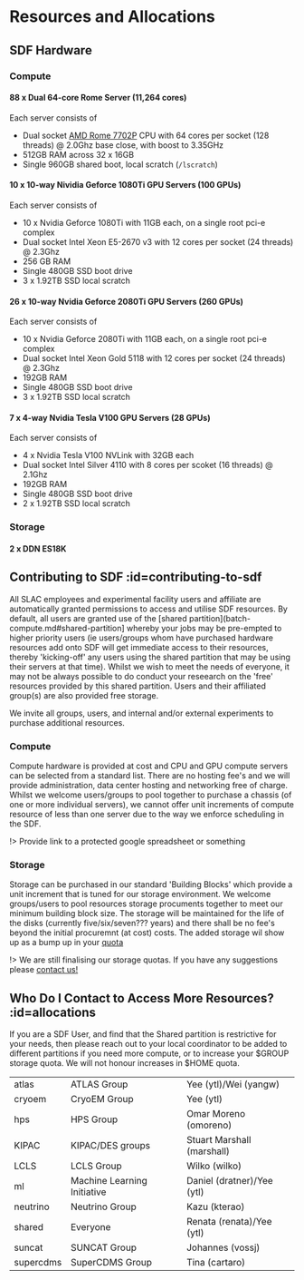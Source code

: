 # Resources and Allocations

## SDF Hardware 

### Compute

#### 88 x Dual 64-core Rome Server (11,264 cores)

Each server consists of
- Dual socket [AMD Rome 7702P](https://www.amd.com/en/products/cpu/amd-epyc-7702) CPU with 64 cores per socket (128 threads) @ 2.0Ghz base close, with boost to 3.35GHz
- 512GB RAM across 32 x 16GB
- Single 960GB shared boot, local scratch (`/lscratch`)

#### 10 x 10-way Nividia Geforce 1080Ti GPU Servers (100 GPUs)

Each server consists of
- 10 x Nvidia Geforce 1080Ti with 11GB each, on a single root pci-e complex
- Dual socket Intel Xeon E5-2670 v3 with 12 cores per socket (24 threads) @ 2.3Ghz
- 256 GB RAM
- Single 480GB SSD boot drive
- 3 x 1.92TB SSD local scratch

#### 26 x 10-way Nvidia Geforce 2080Ti GPU Servers (260 GPUs)

Each server consists of
- 10 x Nvidia Geforce 2080Ti with 11GB each, on a single root pci-e complex
- Dual socket Intel Xeon Gold 5118 with 12 cores per socket (24 threads) @ 2.3Ghz
- 192GB RAM
- Single 480GB SSD boot drive
- 3 x 1.92TB SSD local scratch

#### 7 x 4-way Nvidia Tesla V100 GPU Servers (28 GPUs)

Each server consists of
- 4 x Nvidia Tesla V100 NVLink with 32GB each
- Dual socket Intel Silver 4110 with 8 cores per scoket (16 threads) @ 2.1Ghz
- 192GB RAM
- Single 480GB SSD boot drive
- 2 x 1.92TB SSD local scratch


### Storage

#### 2 x DDN ES18K


## Contributing to SDF :id=contributing-to-sdf

All SLAC employees and experimental facility users and affiliate are automatically granted permissions to access and utilise SDF resources. By default, all users are granted use of the [shared partition](batch-compute.md#shared-partition] whereby your jobs may be pre-empted to higher priority users (ie users/groups whom have purchased hardware resources add onto SDF will get immediate access to their resources, thereby 'kicking-off' any users using the shared partition that may be using their servers at that time). Whilst we wish to meet the needs of everyone, it may not be always possible to do conduct your reseearch on the 'free' resources provided by this shared partition. Users and their affiliated group(s) are also provided free storage.

We invite all groups, users, and internal and/or external experiments to purchase additional resources.

### Compute

Compute hardware is provided at cost and CPU and GPU compute servers can be selected from a standard list. There are no hosting fee's and we will provide administration, data center hosting and networking free of charge. Whilst we welcome users/groups to pool together to purchase a chassis (of one or more individual servers), we cannot offer unit increments of compute resource of less than one server due to the way we enforce scheduling in the SDF.

!> Provide link to a protected google spreadsheet or something

### Storage

Storage can be purchased in our standard 'Building Blocks' which provide a unit increment that is tuned for our storage environment. We welcome groups/users to pool resources storage procuments together to meet our minimum building block size. The storage will be maintained for the life of the disks (currently five/six/seven??? years) and there shall be no fee's beyond the initial procuremnt (at cost) costs. The added storage wil show up as a bump up in your [quota](TODO.md)

!> We are still finalising our storage quotas. If you have any suggestions please [contact us!](contact-us.md)


## Who Do I Contact to Access More Resources? :id=allocations

If you are a SDF User, and find that the Shared partition is restrictive for your needs, then please reach out to your local coordinator to be added to different partitions if you need more compute, or to increase your $GROUP storage quota. We will not honour increases in $HOME quota. 

| | | |
|--- |--- |--- |
|atlas  |ATLAS Group    |Yee (ytl)/Wei (yangw)|
|cryoem |CryoEM Group   |Yee (ytl)    |
|hps      |HPS Group      |Omar Moreno (omoreno)  |
|KIPAC |KIPAC/DES groups|Stuart Marshall (marshall)|
|LCLS     |LCLS Group     |Wilko (wilko)  |
|ml         |Machine Learning Initiative |      Daniel (dratner)/Yee (ytl) |
|neutrino       |Neutrino Group | Kazu (kterao)|
|shared |Everyone           |Renata (renata)/Yee (ytl)|
|suncat |SUNCAT Group   | Johannes (vossj)|
|supercdms|SuperCDMS Group | Tina (cartaro)|



